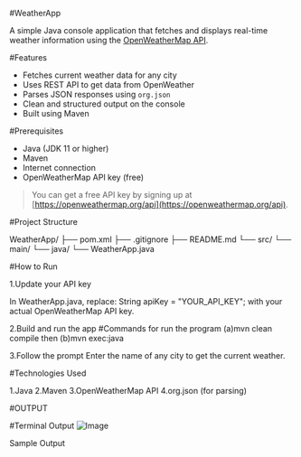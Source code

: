#WeatherApp

A simple Java console application that fetches and displays real-time weather information using the [OpenWeatherMap API](https://openweathermap.org/api).

#Features

- Fetches current weather data for any city
- Uses REST API to get data from OpenWeather
- Parses JSON responses using `org.json`
- Clean and structured output on the console
- Built using Maven

#Prerequisites

- Java (JDK 11 or higher)
- Maven
- Internet connection
- OpenWeatherMap API key (free)
> You can get a free API key by signing up at [https://openweathermap.org/api](https://openweathermap.org/api).

#Project Structure

WeatherApp/
├── pom.xml
├── .gitignore
├── README.md
└── src/
└── main/
└── java/
└── WeatherApp.java

#How to Run

1.Update your API key

In WeatherApp.java, replace:
String apiKey = "YOUR_API_KEY";
with your actual OpenWeatherMap API key.

2.Build and run the app
#Commands for run the program
(a)mvn clean compile then 
(b)mvn exec:java

3.Follow the prompt
Enter the name of any city to get the current weather.

#Technologies Used

1.Java
2.Maven
3.OpenWeatherMap API
4.org.json (for parsing)

#OUTPUT

#Terminal Output
![Image](https://github.com/user-attachments/assets/9df868b3-3b8e-45ac-a87a-c0ae83d8a53c)

Sample Output













